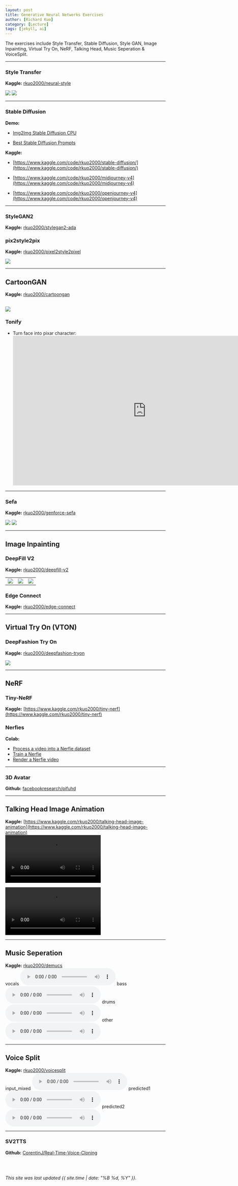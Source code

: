 ```yaml
---
layout: post
title: Generative Neural Networks Exercises
author: [Richard Kuo]
category: [Lecture]
tags: [jekyll, ai]
---
```


The exercises include Style Transfer, Stable Diffusion, Style GAN, Image Inpainting, Virtual Try On, NeRF, Talking Head, Music Seperation & VoiceSplit.

---
### Style Transfer
**Kaggle:** [rkuo2000/neural-style](https://www.kaggle.com/rkuo2000/neural-style)<br>

![](https://github.com/rkuo2000/AI-course/blob/gh-pages/images/Neural_Style_1.png?raw=true)
![](https://github.com/rkuo2000/AI-course/blob/gh-pages/images/Neural_Style_2.png?raw=true)

---
### Stable Diffusion

**Demo:**<br>

* [Img2Img Stable Diffusion CPU](https://huggingface.co/spaces/fffiloni/stable-diffusion-img2img)

* [Best Stable Diffusion Prompts](https://prompthero.com/stable-diffusion-prompts)


**Kaggle:**<br>

* [https://www.kaggle.com/code/rkuo2000/stable-diffusion/](https://www.kaggle.com/code/rkuo2000/stable-diffusion/)

* [https://www.kaggle.com/code/rkuo2000/midjourney-v4](https://www.kaggle.com/code/rkuo2000/midjourney-v4)

* [https://www.kaggle.com/code/rkuo2000/openjourney-v4](https://www.kaggle.com/code/rkuo2000/openjourney-v4)

---
### StyleGAN2
**Kaggle:** [rkuo2000/stylegan2-ada](https://www.kaggle.com/rkuo2000/stylegan2-ada)<br>

### pix2style2pix
**Kaggle:** [rkuo2000/pixel2style2pixel](https://www.kaggle.com/rkuo2000/pixel2style2pixel)<br>

![](https://github.com/rkuo2000/AI-course/blob/gh-pages/images/pix2style2pix.png?raw=true)

---
## CartoonGAN
**Kaggle:** [rkuo2000/cartoongan](https://www.kaggle.com/rkuo2000/cartoongan)<br>

![](https://github.com/rkuo2000/AI-course/blob/gh-pages/images/CartoonGAN.png?raw=true)
---
### Tonify
* Turn face into pixar character:
  <iframe width="835" height="470" src="https://www.youtube.com/embed/dSn_vXrjaK8" title="I turned myself into a Disney / Pixar Character - Stable Diffusion Image to Image Tutorial" frameborder="0" allow="accelerometer; autoplay; clipboard-write; encrypted-media; gyroscope; picture-in-picture" allowfullscreen></iframe>

---
### Sefa
**Kaggle:** [rkuo2000/genforce-sefa](https://www.kaggle.com/rkuo2000/genforce-sefa)<br>

![](https://github.com/rkuo2000/AI-course/blob/gh-pages/images/Sefa_0.jpg?raw=true)
![](https://github.com/rkuo2000/AI-course/blob/gh-pages/images/Sefa_1.jpg?raw=true)

---
## Image Inpainting

### DeepFill V2
**Kaggle:** [rkuo2000/deepfill-v2](https://www.kaggle.com/rkuo2000/deepfill-v2)<br>

<table>
<tr>
<td><img src="https://github.com/JiahuiYu/generative_inpainting/blob/master/examples/places2/case5_raw.png?raw=true"></td>
<td><img src="https://github.com/rkuo2000/AI-course/blob/gh-pages/images/DeepFill_v2_case5_mask.png?raw=true"></td>
<td><img src="https://github.com/JiahuiYu/generative_inpainting/blob/master/examples/places2/case5_output.png?raw=true"></td>
</tr>
</table>

### Edge Connect
**Kaggle:** [rkuo2000/edge-connect](https://www.kaggle.com/rkuo2000/edge-connect)<br>

---
## Virtual Try On (VTON)
### DeepFashion Try On
**Kaggle:** [rkuo2000/deepfashion-tryon](https://www.kaggle.com/rkuo2000/deepfashion-tryon)<br>

![](https://github.com/rkuo2000/AI-course/blob/gh-pages/images/VTON_ACGPN.jpg?raw=true)

---
## NeRF

### Tiny-NeRF
**Kaggle:** [https://www.kaggle.com/rkuo2000/tiny-nerf](https://www.kaggle.com/rkuo2000/tiny-nerf)<br>

### Nerfies
**Colab:**<br>
* [Process a video into a Nerfie dataset](https://colab.research.google.com/github/google/nerfies/blob/main/notebooks/Nerfies_Capture_Processing.ipynb)
* [Train a Nerfie](https://colab.research.google.com/github/google/nerfies/blob/main/notebooks/Nerfies_Training.ipynb)
* [Render a Nerfie video](https://colab.research.google.com/github/google/nerfies/blob/main/notebooks/Nerfies_Render_Video.ipynb)

---
### 3D Avatar
**Github:** [facebookresearch/pifuhd](https://github.com/facebookresearch/pifuhd)<br>

---
## Talking Head Image Animation
**Kaggle:** [https://www.kaggle.com/rkuo2000/talking-head-image-animation](https://www.kaggle.com/rkuo2000/talking-head-image-animation)<br>
<video controls="controls">
  <source type="video/mp4" src="https://github.com/rkuo2000/AI-course/blob/gh-pages/images/Talking_Head_Trump_Putin.mp4?raw=true"></source>
</video>

<video controls="controls">
  <source type="video/mp4" src="https://github.com/rkuo2000/AI-course/blob/gh-pages/images/Talking_Head_Obama_Swift.mp4?raw=true"></source>
</video>

---
## Music Seperation
**Kaggle:** [rkuo2000/demucs](https://www.kaggle.com/rkuo2000/demucs)<br>
vocals
<audio controls="controls">
  <source title="vocals" type="audio/mp3" src="https://github.com/rkuo2000/AI-course/blob/gh-pages/images/Demucs_vocals.mp3?raw=true"></source>
</audio>
bass
<audio controls="controls">
  <source title="bass" type="audio/mp3" src="https://github.com/rkuo2000/AI-course/blob/gh-pages/images/Demucs_bass.mp3?raw=true"></source>
</audio>
drums
<audio controls="controls">
  <source title="drums" type="audio/mp3" src="https://github.com/rkuo2000/AI-course/blob/gh-pages/images/Demucs_drums.mp3?raw=true"></source>
</audio>
other
<audio controls="controls">
  <source title="other" type="audio/mp3" src="https://github.com/rkuo2000/AI-course/blob/gh-pages/images/Demucs_other.mp3?raw=true"></source>
</audio>

---
## Voice Split
**Kaggle:** [rkuo2000/voicesplit](https://www.kaggle.com/rkuo2000/voicesplit)<br>
input_mixed
<audio controls="controls">
  <source title="vocals" type="audio/mp3" src="https://github.com/rkuo2000/AI-course/blob/gh-pages/images/VoiceSplit_mix_input.wav?raw=true"></source>
</audio>
predicted1
<audio controls="controls">
  <source title="bass" type="audio/mp3" src="https://github.com/rkuo2000/AI-course/blob/gh-pages/images/VoiceSplit_predicted1.wav?raw=true"></source>
</audio>
predicted2
<audio controls="controls">
  <source title="drums" type="audio/mp3" src="https://github.com/rkuo2000/AI-course/blob/gh-pages/images/VoiceSplit_predicted2.wav?raw=true"></source>
</audio>

---
### SV2TTS
**Github:** [CorentinJ/Real-Time-Voice-Cloning](https://github.com/CorentinJ/Real-Time-Voice-Cloning)<br>


<br>
<br>

*This site was last updated {{ site.time | date: "%B %d, %Y" }}.*


